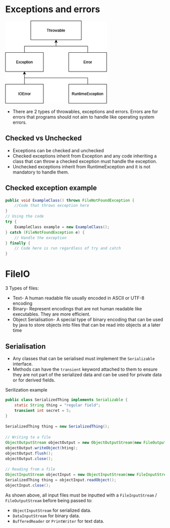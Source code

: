# Exceptions and errors

![exceptionclasses](./img/exceptionclasses.drawio.png)

* There are 2 types of throwables, exceptions and errors. Errors are for errors that programs should not aim to handle like operating system errors. 

## Checked vs Unchecked

* Exceptions can be checked and unchecked
* Checked exceptions inherit from Exception and any code inheriting a class that can throw a checked exception must handle the exception.
* Unchecked exceptions inherit from RuntimeException and it is not mandatory to handle them.

## Checked exception example

```java
public void ExampleClass() throws FileNotFoundException {
    //Code that throws exception here
}
// Using the code
try {
    ExampleClass example = new ExampleClass();
} catch (FileNotFoundException e) {
    // Handle the exception
} finally {
    // Code here is run regardless of try and catch
}
```

# FileIO

3 Types of files: 
* Text- A human readable file usually encoded in ASCII or UTF-8 encoding
* Binary- Represent encodings that are not human readable like executables. They are more efficient.
* Object Serialisation- A special type of binary encoding that can be used by java to store objects into files that can be read into objects at a later time

## Serialisation
* Any classes that can be serialised must implement the `Serializable` interface. 
* Methods can have the `transient` keyword attached to them to ensure they are not part of the serialized data and can be used for private data or for derived fields.

Serilization example
```java
public class SerializedThing implements Serializable {
    static String thing = "regular field";
    transient int secret = 5;
}

SerializedThing thing = new SerializedThing();

// Writing to a file
ObjectOutputStream objectOutput = new ObjectOutputStream(new FileOutputStream("filename.txt"));
objectOutput.writeObject(hting);
objectOutput.flush();
objectOutput.close();

// Reading from a file
ObjectInputStream objectInput = new ObjectInputStream(new FileInputStream("filename.txt"));
SerializedThing thing = objectInput.readObject();
objectInput.close();
``` 

As shown above, all input files must be inputted with a `FileInputStream` / `FileOutputStream` before being passed to: 
* `ObjectInputStream` for serialized data.
* `DataInputStream` for binary data.
* `BufferedReader` or `PrintWriter` for text data.